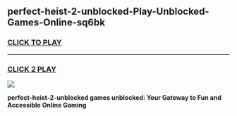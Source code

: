 
## perfect-heist-2-unblocked-Play-Unblocked-Games-Online-sq6bk
<h3>
<a href="https://premium76.site?title=perfect-heist-2-unblocked&ref=25A">CLICK TO PLAY</a></h3>
<hr>

<h3>
<a href="https://premium76.site?title=perfect-heist-2-unblocked&ref=25A">CLICK 2 PLAY</a>
  
</h3>

<a href="https://premium76.site?title=perfect-heist-2-unblocked&ref=25A"><img src="https://clearcache.store/games.png"></a>


**perfect-heist-2-unblocked games unblocked: Your Gateway to Fun and Accessible Online Gaming**
